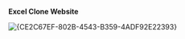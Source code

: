 **Excel Clone Website**


![{CE2C67EF-802B-4543-B359-4ADF92E22393}](https://github.com/user-attachments/assets/5fb97aab-a00b-43ee-b87a-1758dbc37800)
